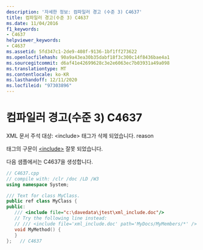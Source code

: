 ```yaml
---
description: '자세한 정보: 컴파일러 경고 (수준 3) C4637'
title: 컴파일러 경고(수준 3) C4637
ms.date: 11/04/2016
f1_keywords:
- C4637
helpviewer_keywords:
- C4637
ms.assetid: 5fd347c1-2de9-408f-9136-1bf1ff273622
ms.openlocfilehash: 90a9a43ea30b35dabf18f3c300c14f8436bae4a1
ms.sourcegitcommit: d6af41e42699628c3e2e6063ec7b03931a49a098
ms.translationtype: MT
ms.contentlocale: ko-KR
ms.lasthandoff: 12/11/2020
ms.locfileid: "97303896"
---
```

# <a name="compiler-warning-level-3-c4637"></a>컴파일러 경고(수준 3) C4637

XML 문서 주석 대상: \<include> 태그가 삭제 되었습니다.  reason

태그의 구문이 [\<include>](../../build/reference/include-visual-cpp.md) 잘못 되었습니다.

다음 샘플에서는 C4637을 생성합니다.

```cpp
// C4637.cpp
// compile with: /clr /doc /LD /W3
using namespace System;

/// Text for class MyClass.
public ref class MyClass {
public:
   /// <include file="c:\davedata\jtest\xml_include.doc"/>
   // Try the following line instead:
   // /// <include file='xml_include.doc' path='MyDocs/MyMembers/*' />
   void MyMethod() {
   }
};   // C4637
```
